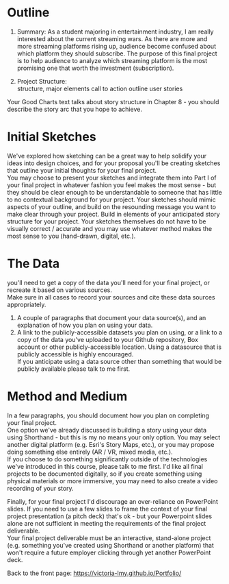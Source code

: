 # Outline
1. Summary:
As a student majoring in entertainment industry, I am really interested about the current streaming wars. As there are more and more streaming platforms rising up, audience become confused about which platform they should subscribe. The purpose of this final project is to help audience to analyze which streaming platform is the most promising one that worth the investment (subscription). 

2. Project Structure:  
structure, major elements
call to action
outline user stories

Your Good Charts text talks about story structure in Chapter 8 - you should describe the story arc that you hope to achieve.  

# Initial Sketches
We've explored how sketching can be a great way to help solidify your ideas into design choices, 
and for your proposal you'll be creating sketches that outline your initial thoughts for your final project.  
You may choose to present your sketches and integrate them into Part I of your final project in whatever fashion you feel
makes the most sense - but they should be clear enough to be understandable to someone that has little to no contextual background
for your project.  Your sketches should mimic aspects of your outline, and build on the resounding message you want to make clear 
through your project.  Build in elements of your anticipated story structure for your project.  Your sketches themselves do not have 
to be visually correct / accurate and you may use whatever method makes the most sense to you (hand-drawn, digital, etc.). 

# The Data
you'll need to get a copy of the data you'll need for your final project, 
or recreate it based on various sources.  
Make sure in all cases to record your sources and cite these data sources appropriately. 
1. A couple of paragraphs that document your data source(s), and an explanation of how you plan on using your data. 
2. A link to the publicly-accessible datasets you plan on using, 
or a link to a copy of the data you've uploaded to your Github repository, 
Box account or other publicly-accessible location. Using a datasource that is publicly accessible is highly encouraged.  
If you anticipate using a data source other than something that would be publicly available please talk to me first. 

# Method and Medium
In a few paragraphs, you should document how you plan on completing your final project.  
One option we've already discussed is building a story using your data using Shorthand - 
but this is my no means your only option.  You may select another digital platform (e.g. Esri's Story Maps, etc.), 
or you may propose doing something else entirely (AR / VR, mixed media, etc.).  
If you choose to do something significantly outside of the technologies we've introduced in this course, please talk to me first. 
I'd like all final projects to be documented digitally, so if you create something using physical materials  or more immersive, 
you may need to also create a video recording of your story. 

Finally, for your final project I'd discourage an over-reliance on PowerPoint slides. 
If you need to use a few slides to frame the context of your final project presentation (a pitch deck) that's ok - 
but your Powerpoint slides alone are not sufficient in meeting the requirements of the final project deliverable.  
Your final project deliverable must be an interactive, stand-alone project 
(e.g. something you've created using Shorthand or another platform) 
that won't require a future employer clicking through yet another PowerPoint deck. 

Back to the front page:  https://victoria-lmy.github.io/Portfolio/
